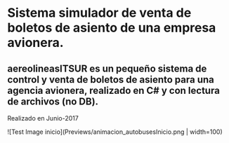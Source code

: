 # Sistema simulador de venta de boletos de asiento de una empresa avionera.

<h2>aereolineasITSUR es un pequeño sistema de control y venta de boletos de asiento para una agencia avionera, realizado en C# y con lectura de archivos (no DB).</h2>
<p>Realizado en Junio-2017</p>

![Test Image inicio](Previews/animacion_autobusesInicio.png  | width=100)



